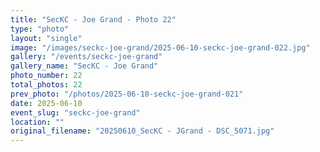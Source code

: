 ```yaml
---
title: "SecKC - Joe Grand - Photo 22"
type: "photo"
layout: "single"
image: "/images/seckc-joe-grand/2025-06-10-seckc-joe-grand-022.jpg"
gallery: "/events/seckc-joe-grand"
gallery_name: "SecKC - Joe Grand"
photo_number: 22
total_photos: 22
prev_photo: "/photos/2025-06-10-seckc-joe-grand-021"
date: 2025-06-10
event_slug: "seckc-joe-grand"
location: ""
original_filename: "20250610_SecKC - JGrand - DSC_5071.jpg"
---
```


